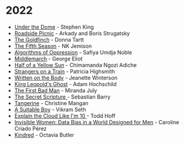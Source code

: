 # 2022

* [Under the Dome](https://www.goodreads.com/book/show/6320534-under-the-dome) - Stephen King
* [Roadside Picnic](https://www.goodreads.com/book/show/331256.Roadside\_Picnic) - Arkady and Boris Strugatsky
* [The Goldfinch](https://www.goodreads.com/book/show/17333223-the-goldfinch) - Donna Tartt
* [The Fifth Season](https://www.goodreads.com/book/show/19161852-the-fifth-season) - NK Jemison
* [Algorithms of Oppression](https://www.goodreads.com/book/show/34762552-algorithms-of-oppression) - Safiya Umdja Noble
* [Middlemarch](https://www.goodreads.com/book/show/19089.Middlemarch) - George Eliot
* [Half of a Yellow Sun](https://www.goodreads.com/book/show/18749.Half\_of\_a\_Yellow\_Sun) - Chimamanda Ngozi Adiche
* [Strangers on a Train](https://www.goodreads.com/book/show/25622296-strangers-on-a-train) - Patricia Highsmith
* [Written on the Body](https://www.goodreads.com/book/show/15054.Written\_on\_the\_Body) - Jeanette Winterson
* [King Leopold's Ghost](https://www.goodreads.com/book/show/40961621-king-leopold-s-ghost) - Adam Hochschild
* [The First Bad Man](https://www.goodreads.com/book/show/21412400-the-first-bad-man) - Miranda July
* [The Secret Scripture ](https://www.goodreads.com/book/show/3419808-the-secret-scripture)- Sebastian Barry
* [Tangerine](https://www.goodreads.com/book/show/33123864-tangerine) - Christine Mangan
* [A Suitable Boy](https://www.goodreads.com/book/show/904265.A\_Suitable\_Boy) - Vikram Seth
* [Explain the Cloud Like I'm 10 ](https://www.goodreads.com/en/book/show/38598010-explain-the-cloud-like-i-m-10)- Todd Hoff
* [Invisible Women: Data Bias in a World Designed for Men](https://www.goodreads.com/book/show/41104077-invisible-women) - Caroline Criado Pérez
* [Kindred](https://www.goodreads.com/book/show/60931.Kindred) - Octavia Butler
